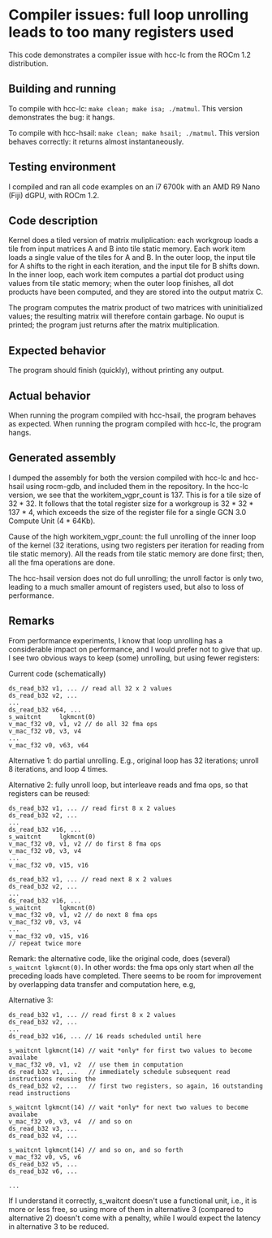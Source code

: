 # Compiler issues: full loop unrolling leads to too many registers used
This code demonstrates a compiler issue with hcc-lc from the ROCm 1.2 distribution.

## Building and running
To compile with hcc-lc: `make clean; make isa; ./matmul`. This version demonstrates the bug: it hangs.

To compile with hcc-hsail: `make clean; make hsail; ./matmul`. This version behaves correctly: it returns almost 
instantaneously.

## Testing environment
I compiled and ran all code examples on an i7 6700k with an AMD R9 Nano (Fiji) dGPU, with ROCm 1.2.

## Code description
Kernel does a tiled version of matrix muliplication: each workgroup loads a tile from input matrices A and B into tile 
static memory. Each work item loads a single value of the tiles for A and B. In the outer loop, the input tile for A shifts
to the right in each iteration, and the input tile for B shifts down. In the inner loop, each work item computes a partial
dot product using values from tile static memory; when the outer loop finishes, all dot products have been computed, and they
are stored into the output matrix C.

The program computes the matrix product of two matrices with uninitialized values; the resulting matrix will therefore contain
garbage. No ouput is printed; the program just returns after the matrix multiplication.

## Expected behavior
The program should finish (quickly), without printing any output.

## Actual behavior
When running the program compiled with hcc-hsail, the program behaves as expected. When running the program compiled with hcc-lc,
the program hangs.

## Generated assembly
I dumped the assembly for both the version compiled with hcc-lc and hcc-hsail using rocm-gdb, and included them in the repository.
In the hcc-lc version, we see that the workitem_vgpr_count is 137. This is for a tile size of 32 * 32. It follows that the total
register size for a workgroup is 32 * 32 * 137 * 4, which exceeds the size of the register file for a single GCN 3.0 
Compute Unit (4 * 64Kb).

Cause of the high workitem_vgpr_count: the full unrolling of the inner loop of the kernel (32 iterations, using two registers
per iteration for reading from tile static memory). All the reads from tile static memory are done first; then, all the fma 
operations are done.

The hcc-hsail version does not do full unrolling; the unroll factor is only two, leading to a much smaller amount of registers
used, but also to loss of performance.

## Remarks
From performance experiments, I know that loop unrolling has a considerable impact on performance, and I would prefer not
to give that up. I see two obvious ways to keep (some) unrolling, but using fewer registers:

Current code (schematically)
```
ds_read_b32 v1, ... // read all 32 x 2 values
ds_read_b32 v2, ...
...
ds_read_b32 v64, ...
s_waitcnt     lgkmcnt(0)
v_mac_f32 v0, v1, v2 // do all 32 fma ops
v_mac_f32 v0, v3, v4
...
v_mac_f32 v0, v63, v64
```

Alternative 1: do partial unrolling. E.g., original loop has 32 iterations; unroll 8 iterations, and loop 4 times.

Alternative 2: fully unroll loop, but interleave reads and fma ops, so that registers can be reused:
```
ds_read_b32 v1, ... // read first 8 x 2 values
ds_read_b32 v2, ...
...
ds_read_b32 v16, ...
s_waitcnt     lgkmcnt(0)
v_mac_f32 v0, v1, v2 // do first 8 fma ops
v_mac_f32 v0, v3, v4
...
v_mac_f32 v0, v15, v16 

ds_read_b32 v1, ... // read next 8 x 2 values
ds_read_b32 v2, ...
...
ds_read_b32 v16, ...
s_waitcnt     lgkmcnt(0)
v_mac_f32 v0, v1, v2 // do next 8 fma ops
v_mac_f32 v0, v3, v4
...
v_mac_f32 v0, v15, v16
// repeat twice more
```

Remark: the alternative code, like the original code, does (several) `s_waitcnt lgkmcnt(0)`. In other words: the fma ops only 
start when *all* the preceding loads have completed. There seems to be room for improvement by overlapping data transfer and 
computation here, e.g,

Alternative 3:
```
ds_read_b32 v1, ... // read first 8 x 2 values 
ds_read_b32 v2, ...
...
ds_read_b32 v16, ... // 16 reads scheduled until here

s_waitcnt lgkmcnt(14) // wait *only* for first two values to become availabe
v_mac_f32 v0, v1, v2  // use them in computation
ds_read_b32 v1, ...   // immediately schedule subsequent read instructions reusing the 
ds_read_b32 v2, ...   // first two registers, so again, 16 outstanding read instructions
 
s_waitcnt lgkmcnt(14) // wait *only* for next two values to become availabe
v_mac_f32 v0, v3, v4  // and so on
ds_read_b32 v3, ...   
ds_read_b32 v4, ...   
 
s_waitcnt lgkmcnt(14) // and so on, and so forth
v_mac_f32 v0, v5, v6  
ds_read_b32 v5, ...   
ds_read_b32 v6, ...

...
```

If I understand it correctly, s_waitcnt doesn't use a functional unit, i.e., it is more or less free, so using more of them 
in alternative 3 (compared to alternative 2) doesn't come with a penalty, while I would expect the latency in alternative 3 
to be reduced.




